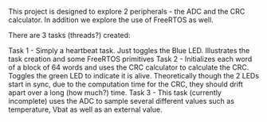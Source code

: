 This project is designed to explore 2 peripherals - the ADC and the CRC calculator. In addition we explore the use of
FreeRTOS as well.

There are 3 tasks (threads?) created:

Task 1 - Simply a heartbeat task. Just toggles the Blue LED. Illustrates the task creation and some FreeRTOS primitives
Task 2 - Initializes each word of a block of 64 words and uses the CRC calculator to calculate the CRC. Toggles the green LED
         to indicate it is alive. Theoretically though the 2 LEDs start in sync, due to the computation time for the
         CRC, they should drift apart over a long (how much?) time.
Task 3 - This task (currently incomplete) uses the ADC to sample several different values such as temperature, Vbat as well as
         an external value. 

